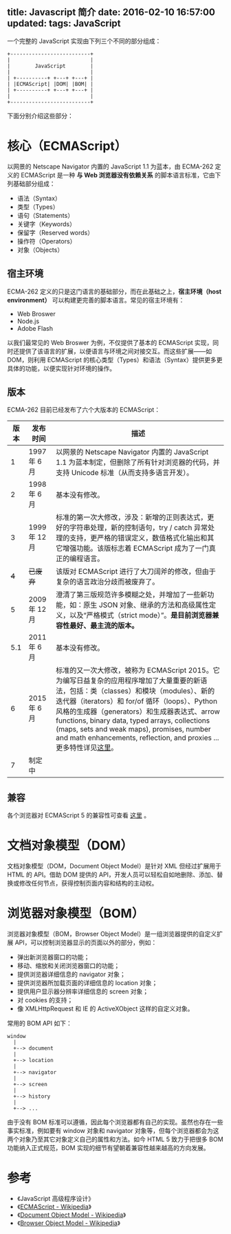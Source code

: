 title: Javascript 简介
date: 2016-02-10 16:57:00
updated:
tags: JavaScript
---

一个完整的 JavaScript 实现由下列三个不同的部分组成：

```
+--------------------------+
|                          |
|        JavaScript        |
|                          |
| +----------+ +---+ +---+ |
| |ECMAScript| |DOM| |BOM| |
| +----------+ +---+ +---+ |
|                          |
+--------------------------+
```

下面分别介绍这些部分：

# 核心（ECMAScript）

以网景的 Netscape Navigator 内置的 JavaScript 1.1 为蓝本，由 ECMA-262 定义的 ECMAScript 是一种 **与 Web 浏览器没有依赖关系** 的脚本语言标准，它由下列基础部分组成：

* 语法（Syntax）
* 类型（Types）
* 语句（Statements）
* 关键字（Keywords）
* 保留字（Reserved words）
* 操作符（Operators）
* 对象（Objects）

## 宿主环境

ECMA-262 定义的只是这门语言的基础部分，而在此基础之上，**宿主环境（host environment）** 可以构建更完善的脚本语言。常见的宿主环境有：

* Web Broswer
* Node.js
* Adobe Flash

以我们最常见的 Web Broswer 为例，不仅提供了基本的 ECMAScript 实现，同时还提供了该语言的扩展，以便语言与环境之间对接交互。而这些扩展——如 DOM，则利用 ECMAScript 的核心类型（Types）和语法（Syntax）提供更多更具体的功能，以便实现针对环境的操作。

## 版本

ECMA-262 目前已经发布了六个大版本的 ECMAScript：

|版本|发布时间|描述|
|---|---|---|
|1|1997 年 6 月|以网景的 Netscape Navigator 内置的 JavaScript 1.1 为蓝本制定，但删除了所有针对浏览器的代码，并支持 Unicode 标准（从而支持多语言开发）。|
|2|1998 年 6 月|基本没有修改。|
|3|1999 年 12 月|标准的第一次大修改，涉及：新增的正则表达式，更好的字符串处理，新的控制语句，try / catch 异常处理的支持，更严格的错误定义，数值格式化输出和其它增强功能。该版标志着 ECMAScript 成为了一门真正的编程语言。|
|~~4~~|~~已废弃~~|该版对 ECMAScript 进行了大刀阔斧的修改，但由于复杂的语言政治分歧而被废弃了。|
|5|2009 年 12 月|澄清了第三版规范许多模糊之处，并增加了一些新功能，如：原生 JSON 对象、继承的方法和高级属性定义，以及“严格模式（strict mode）”。**是目前浏览器兼容性最好、最主流的版本。**|
|5.1|2011 年 6 月|基本没有修改。|
|6|2015 年 6 月|标准的又一次大修改，被称为 ECMAScript 2015。它为编写日益复杂的应用程序增加了大量重要的新语法，包括：类（classes）和模块（modules）、新的迭代器（iterators）和 for/of 循环（loops）、Python 风格的生成器（generators）和生成器表达式、arrow functions, binary data, typed arrays, collections (maps, sets and weak maps), promises, number and math enhancements, reflection, and proxies ...<br/>更多特性详见[这里](http://es6-features.org/#Constants)。|
|7|制定中||

## 兼容

各个浏览器对 ECMAScript 5 的兼容性可查看 [这里](http://caniuse.com/#feat=es5) 。

# 文档对象模型（DOM）

文档对象模型（DOM，Document Object Model）是针对 XML 但经过扩展用于 HTML 的 API。借助 DOM 提供的 API，开发人员可以轻松自如地删除、添加、替换或修改任何节点，获得控制页面内容和结构的主动权。

# 浏览器对象模型（BOM）

浏览器对象模型（BOM，Browser Object Model）是一组浏览器提供的自定义扩展 API，可以控制浏览器显示的页面以外的部分，例如：

* 弹出新浏览器窗口的功能；
* 移动、缩放和关闭浏览器窗口的功能；
* 提供浏览器详细信息的 navigator 对象；
* 提供浏览器所加载页面的详细信息的 location 对象；
* 提供用户显示器分辨率详细信息的 screen 对象；
* 对 cookies 的支持；
* 像 XMLHttpRequest 和 IE 的 ActiveXObject 这样的自定义对象。

常用的 BOM API 如下：

```
window
  |
  +--> document
  |
  +--> location
  |
  +--> navigator
  |
  +--> screen
  |
  +--> history
  |
  +--> ...
```

由于没有 BOM 标准可以遵循，因此每个浏览器都有自己的实现。虽然也存在一些事实标准，例如要有 window 对象和 navigator 对象等，但每个浏览器都会为这两个对象乃至其它对象定义自己的属性和方法。如今 HTML 5 致力于把很多 BOM 功能纳入正式规范，BOM 实现的细节有望朝着兼容性越来越高的方向发展。

# 参考

* 《JavaScript 高级程序设计》
* 《[ECMAScript - Wikipedia](https://en.wikipedia.org/wiki/ECMAScript)》
* 《[Document Object Model - Wikipedia](https://en.wikipedia.org/wiki/Document_Object_Model)》
* 《[Browser Object Model - Wikipedia](https://en.wikipedia.org/wiki/Browser_Object_Model)》